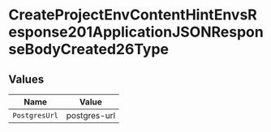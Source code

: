 # CreateProjectEnvContentHintEnvsResponse201ApplicationJSONResponseBodyCreated26Type


## Values

| Name          | Value         |
| ------------- | ------------- |
| `PostgresUrl` | postgres-url  |